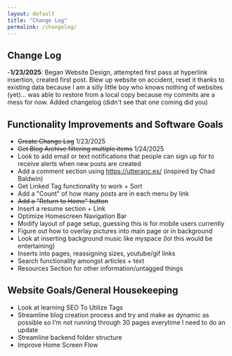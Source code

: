 ```yaml
---
layout: default
title: "Change Log"
permalink: /changelog/
---
```

## Change Log
-**1/23/2025**: Began Website Design, attempted first pass at hyperlink insertion, created first post. Blew up website on accident, reset it thanks to existing data because I am a silly little boy who knows nothing of websites (yet)... was able to restore from a local copy because my commits are a mess for now. Added changelog (didn't see that one coming did you)

## Functionality Improvements and Software Goals
- ~~Create Change Log~~ 1/23/2025
- ~~Get Blog Archive filtering multiple items~~ 1/24/2025
- Look to add email or text notifications that people can sign up for to receive alerts when new posts are created
- Add a comment section using https://utteranc.es/ (inspired by Chad Baldwin)
- Get Linked Tag functionality to work + Sort
- Add a "Count" of how many posts are in each menu by link
- ~~Add a "Return to Home" button~~
- Insert a resume section + Link
- Optimize Homescreen Navigation Bar
- Modify layout of page setup, guessing this is for mobile users currently
- Figure out how to overlay pictures into main page or in background
- Look at inserting background music like myspace (lol this would be entertaining)
- Inserts into pages, reassigning sizes, youtube/gif links
- Search functionality amongst articles + text
- Resources Section for other information/untagged things
  
## Website Goals/General Housekeeping
- Look at learning SEO To Utilize Tags
- Streamline blog creation process and try and make as dynamic as possible so I'm not running through 30 pages everytime I need to do an update
- Streamline backend folder structure
- Improve Home Screen Flow
